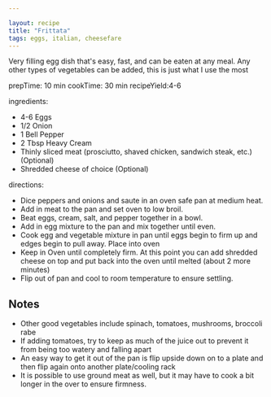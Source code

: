 ```yaml
---

layout: recipe
title: "Frittata"
tags: eggs, italian, cheesefare
---
```


Very filling egg dish that's easy, fast, and can be eaten at any meal. Any other types of vegetables can be added, this is just what I use the most

prepTime: 10 min
cookTime: 30 min
recipeYield:4-6

ingredients:
- 4-6 Eggs
- 1/2 Onion
- 1 Bell Pepper
- 2 Tbsp Heavy Cream
- Thinly sliced meat (prosciutto, shaved chicken, sandwich steak, etc.) (Optional)
- Shredded cheese of choice (Optional)

directions:
- Dice peppers and onions and saute in an oven safe pan at medium heat.
- Add in meat to the pan and set oven to low broil.
- Beat eggs, cream, salt, and pepper together in a bowl.
- Add in egg mixture to the pan and mix together until even.
- Cook egg and vegetable mixture in pan until eggs begin to firm up and edges begin to pull away. Place into oven
- Keep in Oven until completely firm. At this point you can add shredded cheese on top and put back into the oven until melted (about 2 more minutes)
- Flip out of pan and cool to room temperature to ensure settling.

## Notes

- Other good vegetables include spinach, tomatoes, mushrooms, broccoli rabe
- If adding tomatoes, try to keep as much of the juice out to prevent it from being too watery and falling apart
- An easy way to get it out of the pan is flip upside down on to a plate and then flip again onto another plate/cooling rack
- It is possible to use ground meat as well, but it may have to cook a bit longer in the over to ensure firmness.
